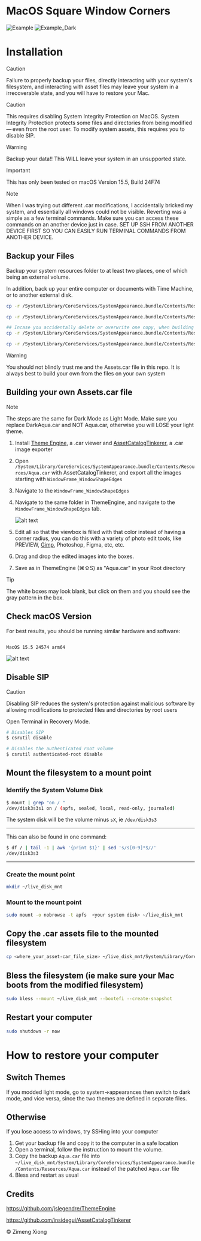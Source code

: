 # MacOS Square Window Corners

![Example](Example.png)
![Example_Dark](Example_Dark.png)

# Installation

> [!CAUTION]
> Failure to properly backup your files, directly interacting with your system's filesystem, and interacting with asset files may leave your system in a irrecoverable state, and you will have to restore your Mac.

> [!CAUTION]
> This requires disabling System Integrity Protection on MacOS. System Integrity Protection protects some files and directories from being modified — even from the root user. To modify system assets, this requires you to disable SIP.

> [!WARNING]
> Backup your data!! This WILL leave your system in an unsupported state.

> [!IMPORTANT]
> This has only been tested on macOS Version 15.5, Build 24F74

> [!NOTE]
> When I was trying out different .car modifications, I accidentally bricked my system, and essentially all windows could not be visible. Reverting was a simple as a few terminal commands. Make sure you can access these commands on an another device just in case. SET UP SSH FROM ANOTHER DEVICE FIRST SO YOU CAN EASILY RUN TERMINAL COMMANDS FROM ANOTHER DEVICE.

## Backup your Files

Backup your system resources folder to at least two places, one of which being an external volume.

In addition, back up your entire computer or documents with Time Machine, or to another external disk.

```bash
cp -r /System/Library/CoreServices/SystemAppearance.bundle/Contents/Resources/ ~/Documents/resources_bak

cp -r /System/Library/CoreServices/SystemAppearance.bundle/Contents/Resources/ /Volumes/<your_external_drive>

## Incase you accidentally delete or overwrite one copy, when building the .car assets file
cp -r /System/Library/CoreServices/SystemAppearance.bundle/Contents/Resources/ ~/Desktop/resources_bak

cp -r /System/Library/CoreServices/SystemAppearance.bundle/Contents/Resources/ ~/.resources_bak
```

> [!WARNING]
> You should not blindly trust me and the Assets.car file in this repo. It is always best to build your own from the files on your own system

## Building your own Assets.car file

> [!NOTE]
> The steps are the same for Dark Mode as Light Mode. Make sure you replace DarkAqua.car and NOT Aqua.car, otherwise you will LOSE your light theme.

1. Install [Theme Engine](<https://github.com/jslegendre/ThemeEngine/releases/download/v1.0.0(119)/ThemeEngine.zip>), a .car viewer and [AssetCatalogTinkerer](https://github.com/insidegui/AssetCatalogTinkerer), a .car image exporter
2. Open `/System/Library/CoreServices/SystemAppearance.bundle/Contents/Resources/Aqua.car` with AssetCatalogTinkerer, and export all the images starting with `WindowFrame_WindowShapeEdges`
3. Navigate to the `WindowFrame_WindowShapeEdges`
4. Navigate to the same folder in ThemeEngine, and navigate to the `WindowFrame_WindowShapeEdges` tab.

   ![alt text](ThemeEngineSidebar.png)

5. Edit all so that the viewbox is filled with that color instead of having a corner radius, you can do this with a variety of photo edit tools, like PREVIEW, [Gimp](https://www.gimp.org/), Photoshop, Figma, etc, etc.
6. Drag and drop the edited images into the boxes.
7. Save as in ThemeEngine (⌘⇧S) as "Aqua.car" in your Root directory

> [!TIP]
> The white boxes may look blank, but click on them and you should see the gray pattern in the box.

## Check macOS Version

For best results, you should be running similar hardware and software:

```

MacOS 15.5 24574 arm64

```

![alt text](Neofetch.png)

## Disable SIP

> [!CAUTION]
> Disabling SIP reduces the system's protection against malicious software by allowing modifications to protected files and directories by root users

Open Terminal in Recovery Mode.

```bash
# Disables SIP
$ csrutil disable

# Disables the authenticated root volume
$ csrutil authenticated-root disable
```

## Mount the filesystem to a mount point

### Identify the System Volume Disk

```bash
$ mount | grep "on / "
/dev/disk3s3s1 on / (apfs, sealed, local, read-only, journaled)
```

The system disk will be the volume minus `sX`, ie `/dev/disk3s3`

---

This can also be found in one command:

```bash
$ df / | tail -1 | awk '{print $1}' | sed 's/s[0-9]*$//'
/dev/disk3s3
```

---

### Create the mount point

```bash
mkdir ~/live_disk_mnt
```

### Mount to the mount point

```bash
sudo mount -o nobrowse -t apfs  <your system disk> ~/live_disk_mnt
```

## Copy the .car assets file to the mounted filesystem

```bash
cp <where_your_asset-car_file_size> ~/live_disk_mnt/System/Library/CoreServices/SystemAppearance.bundle/Contents/Resources/Aqua.car
```

## Bless the filesystem (ie make sure your Mac boots from the modified filesystem)

```bash
sudo bless --mount ~/live_disk_mnt --bootefi --create-snapshot
```

## Restart your computer

```bash
sudo shutdown -r now
```

# How to restore your computer

## Switch Themes

If you modded light mode, go to system->appearances then switch to dark mode, and vice versa, since the two themes are defined in separate files.

## Otherwise

If you lose access to windows, try SSHing into your computer

1. Get your backup file and copy it to the computer in a safe location
2. Open a terminal, follow the instruction to mount the volume.
3. Copy the backup `Aqua.car` file into `~/live_disk_mnt/System/Library/CoreServices/SystemAppearance.bundle/Contents/Resources/Aqua.car` instead of the patched `Aqua.car` file
4. Bless and restart as usual

## Credits

https://github.com/jslegendre/ThemeEngine

https://github.com/insidegui/AssetCatalogTinkerer

© Zimeng Xiong
